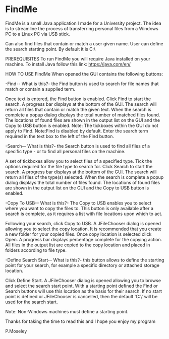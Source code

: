 # FindMe
FindMe is a small Java application I made for a University project. 
The idea is to streamline the process of transferring personal files from a Windows PC to a Linux PC via USB stick.


Can also find files that contain or match a user given name. 
User can define the search starting point. By default it is C:\\



PREREQUISITES
To run FindMe you will require Java installed on your machine. 
To install Java follow this link: https://java.com/en/


HOW TO USE FindMe
When opened the GUI contains the following buttons: 

-Find-- 
What is this?- the Find button is used to search for file names that match or contain a supplied term.


Once text is entered, the Find button is enabled. 
Click Find to start the search.
A progress bar displays at the bottom of the GUI.
The search will return all files that contain or match the given text.
When the search is complete a popup dialog displays the total number of matched files found. 
The locations of found files are shown in the output list on the GUI and the Copy to USB button is enabled.
Note: The tickboxes within the GUI do not apply to Find.
Note:Find is disabled by default. Enter the search term required in the text box to the left of the Find button. 


-Search-- 
What is this?- the Search button is used to find all files of a specific type - or to find all personal files on the machine.

A set of tickboxes allow you to select files of a specified type. Tick the options required for the file type to search for.
Click Search to start the search.
A progress bar displays at the bottom of the GUI.
The search will return all files of the type(s) selected.
When the search is complete a popup dialog displays the total number of files found. 
The locations of found files are shown in the output list on the GUI and the Copy to USB button is enabled. 

-Copy To USB-- 
What is this?- The Copy to USB enables you to select where you want to copy the files to. This button is only available after a search is complete, as it requires a list with file locations upon which to act.

Following your search, click Copy to USB.
A JFileChooser dialog is opened allowing you to select the copy location. It is recommended that you create a new folder for your copied files.
Once copy location is selected click Open.
A progress bar displays percentage complete for the copying action.
All files in the output list are copied to the copy location and placed in folders according to file type. 

-Define Search Start-- 
What is this?- this button allows to define the starting point for your search, for example a specific directory or attached storage location.

Click Define Start.
A JFileChooser dialog is opened allowing you to browse and select the search start point. With a starting point defined the Find or Search buttons will use this location as the basis for their search. 
If no start point is defined or JFileChooser is cancelled, then the default 'C:\\' will be used for the search start. 

Note: Non-Windows machines must define a starting point. 

Thanks for taking the time to read this and I hope you enjoy my program

P.Moseley
